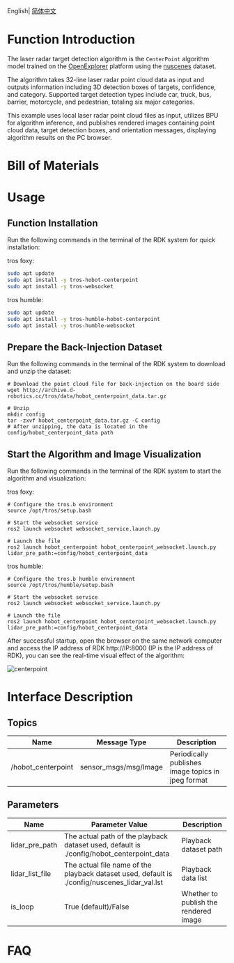 English| [简体中文](./README_cn.md)

# Function Introduction

The laser radar target detection algorithm is the `CenterPoint` algorithm model trained on the [OpenExplorer](https://developer.horizon.ai/api/v1/fileData/horizon_j5_open_explorer_cn_doc/hat/source/examples/centerpoint.html) platform using the [nuscenes](https://www.nuscenes.org/nuscenes) dataset.

The algorithm takes 32-line laser radar point cloud data as input and outputs information including 3D detection boxes of targets, confidence, and category. Supported target detection types include car, truck, bus, barrier, motorcycle, and pedestrian, totaling six major categories.

This example uses local laser radar point cloud files as input, utilizes BPU for algorithm inference, and publishes rendered images containing point cloud data, target detection boxes, and orientation messages, displaying algorithm results on the PC browser.

# Bill of Materials


# Usage

## Function Installation

Run the following commands in the terminal of the RDK system for quick installation:

tros foxy:
```bash
sudo apt update
sudo apt install -y tros-hobot-centerpoint
sudo apt install -y tros-websocket
```

tros humble:
```bash
sudo apt update
sudo apt install -y tros-humble-hobot-centerpoint
sudo apt install -y tros-humble-websocket
```

## Prepare the Back-Injection Dataset

Run the following commands in the terminal of the RDK system to download and unzip the dataset:

```shell
# Download the point cloud file for back-injection on the board side
wget http://archive.d-robotics.cc/tros/data/hobot_centerpoint_data.tar.gz

# Unzip
mkdir config
tar -zxvf hobot_centerpoint_data.tar.gz -C config
# After unzipping, the data is located in the config/hobot_centerpoint_data path
```

## Start the Algorithm and Image Visualization

Run the following commands in the terminal of the RDK system to start the algorithm and visualization:

tros foxy:
```shell
# Configure the tros.b environment
source /opt/tros/setup.bash

# Start the websocket service
ros2 launch websocket websocket_service.launch.py

# Launch the file
ros2 launch hobot_centerpoint hobot_centerpoint_websocket.launch.py lidar_pre_path:=config/hobot_centerpoint_data
``````

tros humble:
```shell
# Configure the tros.b humble environment
source /opt/tros/humble/setup.bash

# Start the websocket service
ros2 launch websocket websocket_service.launch.py

# Launch the file
ros2 launch hobot_centerpoint hobot_centerpoint_websocket.launch.py lidar_pre_path:=config/hobot_centerpoint_data
``````

After successful startup, open the browser on the same network computer and access the IP address of RDK http://IP:8000 (IP is the IP address of RDK), you can see the real-time visual effect of the algorithm:

![centerpoint](img/centerpoint.gif)


# Interface Description

## Topics

| Name              | Message Type                       | Description                              |
| ----------------- | ---------------------------------- | ---------------------------------------- |
| /hobot_centerpoint  | sensor_msgs/msg/Image               | Periodically publishes image topics in jpeg format  |

## Parameters

| Name                          | Parameter Value                                | Description                                     |
| ----------------------------- | ---------------------------------------------- | ------------------------------------------------ |
| lidar_pre_path                 | The actual path of the playback dataset used, default is ./config/hobot_centerpoint_data | Playback dataset path                |
| lidar_list_file                 | The actual file name of the playback dataset used, default is ./config/nuscenes_lidar_val.lst | Playback data list                 |
| is_loop                 | True (default)/False | Whether to publish the rendered image                 |

# FAQ
